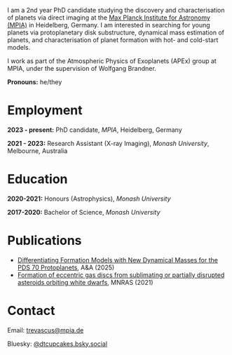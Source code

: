 I am a 2nd year PhD candidate studying the discovery and characterisation of planets via direct imaging at the [Max Planck Institute for Astronomy (MPIA)](https://www.mpia.de/en) in Heidelberg, Germany. I am interested in searching for young planets via protoplanetary disk substructure, dynamical mass estimation of planets, and characterisation of planet formation with hot- and cold-start models.

I work as part of the Atmospheric Physics of Exoplanets (APEx) group at MPIA, under the supervision of Wolfgang Brandner.

**Pronouns:** he/they

# Employment
**2023 - present:** PhD candidate, *MPIA*, Heidelberg, Germany

**2021 - 2023:** Research Assistant (X-ray Imaging), *Monash University*, Melbourne, Australia

# Education
**2020-2021:** Honours (Astrophysics), *Monash University*

**2017-2020:** Bachelor of Science, *Monash University*

# Publications
- [Differentiating Formation Models with New Dynamical Masses for the PDS 70 Protoplanets](https://ui.adsabs.harvard.edu/abs/2025arXiv250411210T/abstract), A&A (2025)
- [Formation of eccentric gas discs from sublimating or partially disrupted asteroids orbiting white dwarfs](https://ui.adsabs.harvard.edu/abs/2021MNRAS.505L..21T/abstract), MNRAS (2021)

# Contact
Email: [trevascus@mpia.de](mailto:trevascus@mpia.de)

Bluesky: [@dtcupcakes.bsky.social](https://bsky.app/profile/dtcupcakes.bsky.social)
